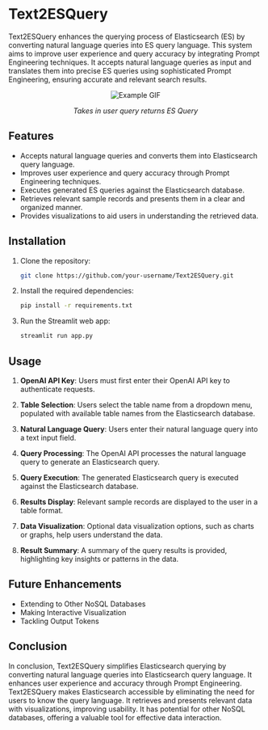 # Text2ESQuery

Text2ESQuery enhances the querying process of Elasticsearch (ES) by converting natural language queries into ES query language. This system aims to improve user experience and query accuracy by integrating Prompt Engineering techniques. It accepts natural language queries as input and translates them into precise ES queries using sophisticated Prompt Engineering, ensuring accurate and relevant search results.

<p align="center"><img src="Text2ESQuery-video.gif" alt="Example GIF"></p>
<p align="center"><em>Takes in user query returns ES Query</em></p>


## Features

- Accepts natural language queries and converts them into Elasticsearch query language.
- Improves user experience and query accuracy through Prompt Engineering techniques.
- Executes generated ES queries against the Elasticsearch database.
- Retrieves relevant sample records and presents them in a clear and organized manner.
- Provides visualizations to aid users in understanding the retrieved data.

## Installation

1. Clone the repository:

   ```sh
   git clone https://github.com/your-username/Text2ESQuery.git
   ```

2. Install the required dependencies:
   
   ```sh
   pip install -r requirements.txt
   ```
   
3. Run the Streamlit web app:
   
   ```sh
   streamlit run app.py
   ```

## Usage

1. **OpenAI API Key**: Users must first enter their OpenAI API key to authenticate requests.

2. **Table Selection**: Users select the table name from a dropdown menu, populated with available table names from the Elasticsearch database.

3. **Natural Language Query**: Users enter their natural language query into a text input field.

4. **Query Processing**: The OpenAI API processes the natural language query to generate an Elasticsearch query.

5. **Query Execution**: The generated Elasticsearch query is executed against the Elasticsearch database.

6. **Results Display**: Relevant sample records are displayed to the user in a table format.

7. **Data Visualization**: Optional data visualization options, such as charts or graphs, help users understand the data.

8. **Result Summary**: A summary of the query results is provided, highlighting key insights or patterns in the data.

## Future Enhancements

- Extending to Other NoSQL Databases
- Making Interactive Visualization
- Tackling Output Tokens

## Conclusion

In conclusion, Text2ESQuery simplifies Elasticsearch querying by converting natural language queries into Elasticsearch query language. It enhances user experience and accuracy through Prompt Engineering. Text2ESQuery makes Elasticsearch accessible by eliminating the need for users to know the query language. It retrieves and presents relevant data with visualizations, improving usability. It has potential for other NoSQL databases, offering a valuable tool for effective data interaction.
